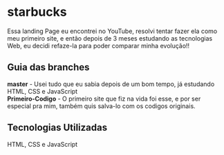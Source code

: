 # starbucks
Essa landing Page eu encontrei no YouTube, resolvi tentar fazer ela como meu primeiro site, e então depois de 3 meses estudando as tecnologias Web, eu decidi refaze-la para poder comparar minha evolução!!

<h2>Guia das branches</h2> 
<b>master</b> - Usei tudo que eu sabia depois de um bom tempo, já estudando HTML, CSS e JavaScript <br>
<b>Primeiro-Codigo</b> - O primeiro site que fiz na vida foi esse, e por ser especial pra mim, também quis salva-lo com os codigos originais. 

<h2>Tecnologias Utilizadas</h2>
HTML, CSS e JavaScript
